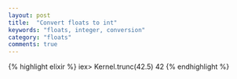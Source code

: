 ```yaml
---
layout: post
title:  "Convert floats to int"
keywords: "floats, integer, conversion"
category: "floats"
comments: true
---
```


{% highlight elixir %}
iex> Kernel.trunc(42.5)
42
{% endhighlight %}
